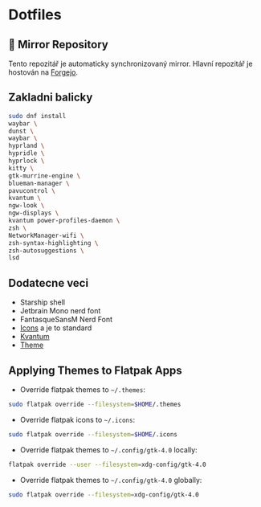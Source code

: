 # Dotfiles

## 🔄 Mirror Repository

Tento repozitář je automaticky synchronizovaný mirror. Hlavní repozitář je hostován na [Forgejo](https://git.lynder.dev/Lynder063/dotfiles/).


## Zakladni balicky
```sh 
sudo dnf install 
waybar \
dunst \
waybar \
hyprland \
hypridle \
hyprlock \
kitty \
gtk-murrine-engine \
blueman-manager \
pavucontrol \
kvantum \
ngw-look \
ngw-displays \
kvantum power-profiles-daemon \
zsh \
NetworkManager-wifi \
zsh-syntax-highlighting \
zsh-autosuggestions \
lsd
```
## Dodatecne veci
- Starship shell
- Jetbrain Mono nerd font
- FantasqueSansM Nerd Font
- [Icons](https://github.com/vinceliuice/Tela-icon-theme) a je to standard
- [Kvantum](https://github.com/catppuccin/Kvantum)
- [Theme](https://github.com/Fausto-Korpsvart/Catppuccin-GTK-Theme)

## Applying Themes to Flatpak Apps

- Override flatpak themes to `~/.themes`:

```sh
sudo flatpak override --filesystem=$HOME/.themes
```

- Override flatpak icons to `~/.icons`:

```sh
sudo flatpak override --filesystem=$HOME/.icons
```

- Override flatpak themes to `~/.config/gtk-4.0` locally:

```sh
flatpak override --user --filesystem=xdg-config/gtk-4.0
```

- Override flatpak themes to `~/.config/gtk-4.0` globally:

```sh
sudo flatpak override --filesystem=xdg-config/gtk-4.0
```
